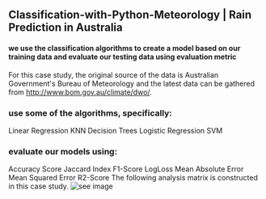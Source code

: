 ## Classification-with-Python-Meteorology | Rain Prediction in Australia

#### we use the classification algorithms to create a model based on our training data and evaluate our testing data using evaluation metric
For this case study, the original source of the data is Australian Government's Bureau of Meteorology and the latest data can be gathered from http://www.bom.gov.au/climate/dwo/.

### use some of the algorithms, specifically:

Linear Regression
KNN
Decision Trees
Logistic Regression
SVM

### evaluate our models using:

Accuracy Score
Jaccard Index
F1-Score
LogLoss
Mean Absolute Error
Mean Squared Error
R2-Score
The following analysis matrix is constructed in this case study.
![see image](https://github.com/fahadmhd/Rain-Prediction-in-Australia--Classification-with-Python--for-Meteorology/blob/main/analysis.png?raw=true)
